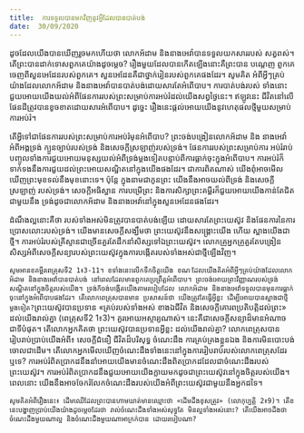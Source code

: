 ```yaml
---
title:  ការទទួលបានមកវិញនូវអ្វីដែលបានបាត់បង់
date:  30/09/2020
---
```


ដូចដែលយើងបានឃើញរួចមកហើយថា លោកអ័ដាម និងនាងអេវ៉ាបានទទួលយកសាររបស់ សត្វពស់។ តើព្រះបានដាក់ទោសពួកគេយ៉ាងដូចម្តេច? រឿងមួយដែលបានកើតឡើងនោះគឺព្រះបាន បណ្តេញ ពួកគេចេញពីសួនអេដែនរបស់ពួកគេ។ សួនអេដែនគឺជាថ្នាក់រៀនរបស់ពួកគេផងដែរ។ សូមគិត អំពីអ្វីៗគ្រប់យ៉ាងដែលលោកអ័ដាម និងនាងអេវ៉ាបានបាត់បង់ដោយសារតែអំពើបាប។ ការបាត់បង់របស់ ទាំងនោះជួយអោយយើងយល់អំពីផែនការរបស់ព្រះសម្រាប់ការអប់រំដល់យើងសព្វថ្ងៃនេះ។ ឥឡូវនេះ ជីវិតនៅលើផែនដីត្រូវបានខូចខាតដោយសារអំពើបាប។ ដូច្នេះ រឿងនេះផ្តល់អោយយើងនូវហេតុផលថ្មីមួយសម្រាប់ការអប់រំ។

តើអ្វីទៅជាផែនការរបស់ព្រះសម្រាប់ការអប់រំមុនអំពើបាប? ព្រះចង់បង្រៀនលោកអ័ដាម និង នាងអេវ៉ាអំពីអង្គទ្រង់ ក្បួនច្បាប់របស់ទ្រង់ និងសេចក្តីស្រឡាញ់របស់ទ្រង់។ ផែនការរបស់ព្រះសម្រាប់ការ អប់រំរាប់បញ្ចូលទាំងការជួយអោយមនុស្សយល់អំពីទ្រង់ម្តងទៀតបន្ទាប់ពីការធ្លាក់ចុះក្នុងអំពើបាប។ ការអប់រំក៏ទាក់ទងនឹងការជួយដល់ព្រះអោយសណ្ឋិតនៅក្នុងយើងផងដែរ។ ជាការពិតណាស់ យើងពុំអាចមើល ឃើញព្រះមុខទល់នឹងមុខនោះទេ។ ប៉ុន្តែ ក្នុងនាមជាកូនព្រះ យើងនឹងអាចយល់ពីទ្រង់ និងសេចក្តីស្រឡាញ់ របស់ទ្រង់។ សេចក្តីអធិស្ឋាន ការបម្រើព្រះ និងការសិក្សាព្រះគម្ពីរក៏ជួយអោយយើងកាន់តែជិតជាមួយនឹង ទ្រង់ដូចជាលោកអ័ដាម និងនាងអេវ៉ានៅក្នុងសួនអេដែនផងដែរ។

ដំណឹងល្អនោះគឺថា របស់ទាំងអស់មិនត្រូវបានបាត់បង់ឡើយ ដោយសារតែព្រះយេស៊ូវ និងផែនការនៃការប្រោសលោះរបស់ទ្រង់។ យើងមានសេចក្តីសង្ឃឹមថា ព្រះយេស៊ូវនឹងសង្គ្រោះយើង ហើយ ស្អាងយើងជាថ្មី។ ការអប់រំរបស់គ្រីស្ទានជាច្រើនគួរតែដឹកនាំសិស្សទៅឯព្រះយេស៊ូវ។ លោកគ្រូអ្នកគ្រូគួរតែបង្រៀនសិស្សអំពីសេចក្តីសន្យារបស់ព្រះយេស៊ូវក្នុងការបង្កើតរបស់ទាំងអស់ជាថ្មីឡើងវិញ។

`សូមអានខគម្ពីរពេត្រុសទី2 1៖3-11។ ខទាំងនេះលើកទឹកចិត្តយើង ខណៈដែលយើងគិតអំពីអ្វីៗគ្រប់យ៉ាងដែលលោកអ័ដាម និងនាងអេវ៉ាបានបាត់បង់ នៅពេលដែលមានពួកគេប្រព្រឹត្តអំពើបាប។ ព្រះចង់អោយព្រះវិញ្ញាណរបស់ទ្រង់សណ្ឋិតនៅក្នុងចិត្តរបស់យើង។ ទ្រង់ក៏ចង់បង្កើតយើងតាមរបៀបដែល លោកអ័ដាម និងនាងអេវ៉ាទទួលបានមុនការធ្លាក់ចុះនៅក្នុងអំពើបាបផងដែរ។ តើលោកពេត្រុសបានមាន ប្រសាសន៍ថា យើងត្រូវតែធ្វើអ្វីខ្លះ ដើម្បីអោយបានស្អាងជាថ្មីម្តងទៀត?`ព្រះយេស៊ូវបានប្រទាន «គ្រប់របស់ទាំងអស់ ខាងឯជីវិត និងសេចក្តីគោរពប្រតិបត្តិដល់ព្រះ» ដល់យើងរាល់គ្នា (ពេត្រុសទី2 1៖3)។ គួរអោយអស្ចារ្យណាស់។ នេះគឺជាសេចក្តីសន្យាដ៏មានអំណាច ជាទីបំផុត។ តើលោកអ្នកគិតថា ព្រះយេស៊ូវបានប្រទានអ្វីខ្លះ ដល់យើងរាល់គ្នា? លោកពេត្រុសបានរៀបរាប់ប្រាប់យើងអំពី៖ សេចក្តីជំនឿ ជីវិតដ៏បរិសុទ្ធ ចំណេះដឹង ការគ្រប់គ្រងខ្លួនឯង និងការមិនបោះបង់ ចោលជាដើម។ តើលោកអ្នកមើលឃើញចំណេះដឹងទាំងនេះនៅក្នុងការរៀបរាប់របស់លោកពេត្រុសដែរ ឬទេ? ការអប់រំពិតប្រាកដនឹងនាំអោយយើងមានចំណេះដឹងពិតប្រាកដដែលជាចំណេះដឹងរបស់ព្រះយេស៊ូវ។ ការអប់រំពិតប្រាកដនឹងជួយអោយយើងក្លាយមកដូចជាព្រះយេស៊ូវនៅក្នុងចិត្តរបស់យើង។ ពេលនោះ យើងនឹងអាចចែករំលែកចំណេះដឹងរបស់យើងអំពីព្រះយេស៊ូវជាមួយនឹងអ្នកដទៃ។

`សូមគិតអំពីរឿងនេះ៖ ដើមឈើដែលព្រះបានហាមឃាត់មានឈ្មោះថា «ដើមដឹងខុសត្រូវ» (លោកុប្បត្តិ 2៖9)។ តើខនេះបង្ហាញប្រាប់យើងយ៉ាងដូចម្តេចដែរថា រាល់ចំណេះដឹងទាំងអស់សុទ្ធតែ មិនល្អទាំងអស់នោះ? តើយើងអាចដឹងថា ចំណេះដឹងមួយណាល្អ និងចំណេះដឹងមួយណាអាក្រក់បាន ដោយរបៀបណា?`